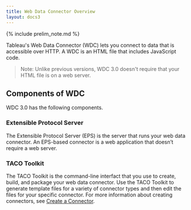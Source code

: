```yaml
---
title: Web Data Connector Overview
layout: docs3
---
```

{% include prelim_note.md %}

Tableau's Web Data Connector (WDC) lets you connect to data that is accessible over HTTP. A WDC is an HTML file that includes JavaScript code.

> Note: Unlike previous versions, WDC 3.0 doesn't require that your HTML file is on a web server.

## Components of WDC
WDC 3.0 has the following components.

### Extensible Protocol Server
The Extensible Protocol Server (EPS) is the server that runs your web data connector. An EPS-based connector is a web application that doesn’t require a web server.

### TACO Toolkit
The TACO Toolkit is the command-line interfact that you use to create, build, and package your web data connector. Use the TACO Toolkit to generate template files for a variety of connector types and then edit the files for your specific connector. For more  information about creating connectors, see [Create a Connector](wdc_create_connector.md).

